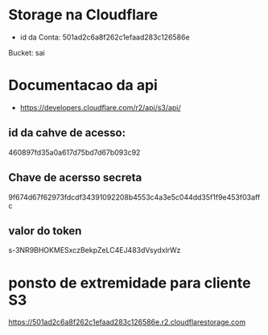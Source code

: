 # Storage na Cloudflare 
* id da Conta:
501ad2c6a8f262c1efaad283c126586e

Bucket:
sai 

# Documentacao da api
* https://developers.cloudflare.com/r2/api/s3/api/

## id da cahve de acesso:
460897fd35a0a617d75bd7d67b093c92

## Chave de acersso secreta
9f674d67f62973fdcdf34391092208b4553c4a3e5c044dd35f1f9e453f03affc

## valor do token 
s-3NR9BHOKMESxczBekpZeLC4EJ483dVsydxlrWz

# ponsto de extremidade para cliente S3 
https://501ad2c6a8f262c1efaad283c126586e.r2.cloudflarestorage.com
